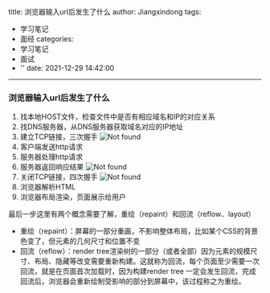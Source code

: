 title: 浏览器输入url后发生了什么
author: Jiangxindong
tags:
  - 学习笔记
  - 面经
categories:
  - 学习笔记
  - 面试
  - ''
date: 2021-12-29 14:42:00
---
### 浏览器输入url后发生了什么
1. 找本地HOST文件，检查文件中是否有相应域名和IP的对应关系
2. 找DNS服务器，从DNS服务器获取域名对应的IP地址
3. 建立TCP链接，三次握手
![Not found](/post-img/post-img25.png)
4. 客户端发送http请求
5. 服务器处理http请求
6. 服务器返回响应结果
![Not found](/post-img/post-img26.png)
7. 关闭TCP链接，四次握手
![Not found](/post-img/post-img27.png)
8. 浏览器解析HTML
9. 浏览器布局渲染，页面展示给用户

最后一步这里有两个概念需要了解，重绘（repaint）和回流（reflow、layout）
* 重绘（repaint）：屏幕的一部分重画，不影响整体布局，比如某个CSS的背景色变了，但元素的几何尺寸和位置不变
* 回流（reflow）：render tree渲染树的一部分（或者全部）因为元素的规模尺寸、布局、隐藏等改变需要重新构建。这就称为回流，每个页面至少需要一次回流，就是在页面首次加载时，因为构建render tree 一定会发生回流，完成回流后，浏览器会重新绘制受影响的部分到屏幕中，该过程称之为重绘。




